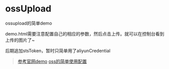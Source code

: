 # ossUpload

ossupload的简单demo

demo.html需要注意配置自己的相应的参数，然后点击上传。就可以在控制台看到上传的图片了~

后期追加stsToken，暂时只简单用了aliyunCredential

> [参考官网demo](https://github.com/frontzhm/ossUpload)
> [oss的简单使用配置](https://frontzhm.github.io/2018/01/26/ossGuide/)


